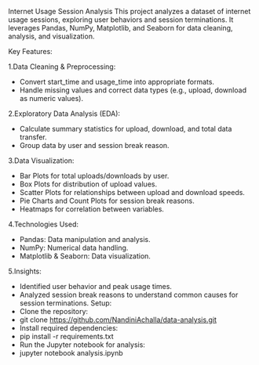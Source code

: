 Internet Usage Session Analysis
This project analyzes a dataset of internet usage sessions, exploring user behaviors and session terminations. It leverages Pandas, NumPy, Matplotlib, and Seaborn for data cleaning, analysis, and visualization.

Key Features:

1.Data Cleaning & Preprocessing:

* Convert start_time and usage_time into appropriate formats.
* Handle missing values and correct data types (e.g., upload, download as numeric values).

2.Exploratory Data Analysis (EDA):

* Calculate summary statistics for upload, download, and total data transfer.
* Group data by user and session break reason.

3.Data Visualization:

* Bar Plots for total uploads/downloads by user.
* Box Plots for distribution of upload values.
* Scatter Plots for relationships between upload and download speeds.
* Pie Charts and Count Plots for session break reasons.
* Heatmaps for correlation between variables.

4.Technologies Used:
* Pandas: Data manipulation and analysis.
* NumPy: Numerical data handling.
* Matplotlib & Seaborn: Data visualization.

5.Insights:
* Identified user behavior and peak usage times.
* Analyzed session break reasons to understand common causes for session terminations.
Setup:
* Clone the repository:
* git clone https://github.com/NandiniAchalla/data-analysis.git
* Install required dependencies:
* pip install -r requirements.txt
* Run the Jupyter notebook for analysis:
* jupyter notebook analysis.ipynb
